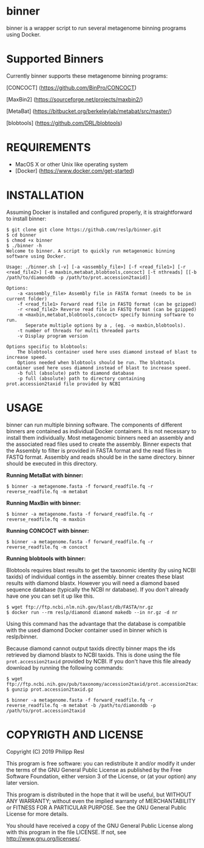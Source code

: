 binner
=========

binner is a wrapper script to run several metagenome binning programs using Docker.


Supported Binners
===========

Currently binner supports these metagenome binning programs:

[CONCOCT] (https://github.com/BinPro/CONCOCT)

[MaxBin2] (https://sourceforge.net/projects/maxbin2/)

[MetaBat] (https://bitbucket.org/berkeleylab/metabat/src/master/)

[blobtools] (https://github.com/DRL/blobtools)


REQUIREMENTS
============

- MacOS X or other Unix like operating system
- [Docker] (https://www.docker.com/get-started)


INSTALLATION
=======
Assuming Docker is installed and configured properly, it is straightforward to install binner:

```
$ git clone git clone https://github.com/reslp/binner.git
$ cd binner
$ chmod +x binner
$ ./binner -h
Welcome to binner. A script to quickly run metagenomic binning software using Docker.

Usage: ./binner.sh [-v] [-a <assembly_file>] [-f <read_file1>] [-r <read_file2>] [-m maxbin,metabat,blobtools,concoct] [-t nthreads] [[-b /path/to/diamonddb -p /path/to/prot.accession2taxid]]

Options:
	-a <assembly_file> Assembly file in FASTA format (needs to be in current folder)
	-f <read_file1> Forward read file in FASTQ format (can be gzipped)
	-r <read_file2> Reverse read file in FASTQ format (can be gzipped)
	-m <maxbin,metabat,blobtools,concoct> specify binning software to run.
	   Seperate multiple options by a , (eg. -o maxbin,blobtools).
	-t number of threads for multi threaded parts
	-v Display program version

Options specific to blobtools:
	The blobtools container used here uses diamond instead of blast to increase speed.
	Options needed when blobtools should be run. The blobtools container used here uses diamond instead of blast to increase speed.
  	-b full (absolute) path to diamond database
  	-p full (absolute) path to directory containing prot.accession2taxid file provided by NCBI
```




USAGE
========

binner can run multiple binning software. The components of different binners are contained as individual Docker containers. It is not necessary to install them individually. Most metagenomic binners need an assembly and the associated read files used to create the assembly. Binner expects that the Assembly to filter is provided in FASTA format and the read files in FASTQ format. Assembly and reads should be in the same directory. binner should be executed in this directory.

**Running MetaBat with binner:**

```$ binner -a metagenome.fasta -f forward_readfile.fq -r reverse_readfile.fq -m metabat```

**Running MaxBin with binner:**

```$ binner -a metagenome.fasta -f forward_readfile.fq -r reverse_readfile.fq -m maxbin```

**Running CONCOCT with binner:**

```$ binner -a metagenome.fasta -f forward_readfile.fq -r reverse_readfile.fq -m concoct```

**Running blobtools with binner:**

Blobtools requires blast results to get the taxonomic identity (by using NCBI taxids) of individual contigs in the assembly. binner creates these blast results with diamond blastx. However you will need a diamond based sequence database (typically the NCBI nr database). If you don't already have one you can set it up like this.

```
$ wget ftp://ftp.ncbi.nlm.nih.gov/blast/db/FASTA/nr.gz
$ docker run --rm reslp/diamond diamond makedb --in nr.gz -d nr
```

Using this command has the advantage that the database is compatible with the used diamond Docker container used in binner which is reslp/binner.

Because diamond cannot output taxids directly binner maps the ids retrieved by diamond blastx to NCBI taxids. This is done using the file `prot.accession2taxid` provided by NCBI. If you don't have this file already download by running the following commands:

```
$ wget ftp://ftp.ncbi.nih.gov/pub/taxonomy/accession2taxid/prot.accession2taxid.gz
$ gunzip prot.accession2taxid.gz
```

```$ binner -a metagenome.fasta -f forward_readfile.fq -r reverse_readfile.fq -m metabat -b /path/to/diamonddb -p /path/to/prot.accession2taxid```




COPYRIGTH AND LICENSE
=====================

Copyright (C) 2019 Philipp Resl

This program is free software: you can redistribute it and/or modify it under the terms of the GNU General Public License as published by the Free Software Foundation, either version 3 of the License, or (at your option) any later version.

This program is distributed in the hope that it will be useful, but WITHOUT ANY WARRANTY; without even the implied warranty of MERCHANTABILITY or FITNESS FOR A PARTICULAR PURPOSE. See the GNU General Public License for more details.

You should have received a copy of the GNU General Public License along with this program in the file LICENSE. If not, see http://www.gnu.org/licenses/.
